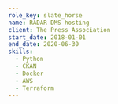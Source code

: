 ```yaml
---
role_key: slate_horse
name: RADAR DMS hosting
client: The Press Association
start_date: 2018-01-01
end_date: 2020-06-30
skills:
  - Python
  - CKAN
  - Docker
  - AWS
  - Terraform
---
```

